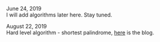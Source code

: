 June 24, 2019 <br>
I will add algorithms later here. Stay tuned. <br>

August 22, 2019<br>
Hard level algorithm - shortest palindrome, [here](http://juliachencoding.blogspot.com/2019/08/214-shortest-palindrome_17.html) is the blog. <br>
